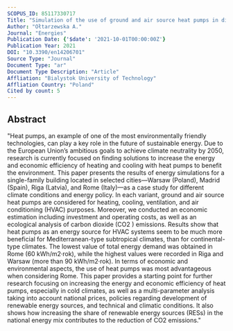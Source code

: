 ```yaml
---
SCOPUS_ID: 85117330717
Title: "Simulation of the use of ground and air source heat pumps in different climatic conditions on the example of selected cities: Warsaw, madrid, riga, and Rome"
Author: "Ołtarzewska A."
Journal: "Energies"
Publication Date: {'$date': '2021-10-01T00:00:00Z'}
Publication Year: 2021
DOI: "10.3390/en14206701"
Source Type: "Journal"
Document Type: "ar"
Document Type Description: "Article"
Affliation: "Bialystok University of Technology"
Affliation Country: "Poland"
Cited by count: 5
---
```


## Abstract
"Heat pumps, an example of one of the most environmentally friendly technologies, can play a key role in the future of sustainable energy. Due to the European Union’s ambitious goals to achieve climate neutrality by 2050, research is currently focused on finding solutions to increase the energy and economic efficiency of heating and cooling with heat pumps to benefit the environment. This paper presents the results of energy simulations for a single-family building located in selected cities—Warsaw (Poland), Madrid (Spain), Riga (Latvia), and Rome (Italy)—as a case study for different climate conditions and energy policy. In each variant, ground and air source heat pumps are considered for heating, cooling, ventilation, and air conditioning (HVAC) purposes. Moreover, we conducted an economic estimation including investment and operating costs, as well as an ecological analysis of carbon dioxide (CO2 ) emissions. Results show that heat pumps as an energy source for HVAC systems seem to be much more beneficial for Mediterranean-type subtropical climates, than for continental-type climates. The lowest value of total energy demand was obtained in Rome (60 kWh/m2·rok), while the highest values were recorded in Riga and Warsaw (more than 90 kWh/m2·rok). In terms of economic and environmental aspects, the use of heat pumps was most advantageous when considering Rome. This paper provides a starting point for further research focusing on increasing the energy and economic efficiency of heat pumps, especially in cold climates, as well as a multi-parameter analysis taking into account national prices, policies regarding development of renewable energy sources, and technical and climatic conditions. It also shows how increasing the share of renewable energy sources (RESs) in the national energy mix contributes to the reduction of CO2 emissions."
